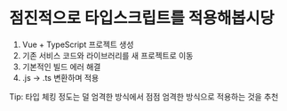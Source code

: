 # 점진적으로 타입스크립트를 적용해봅시당


1. Vue + TypeScript 프로젝트 생성
2. 기존 서비스 코드와 라이브러리를 새 프로젝트로 이동
3. 기본적인 빌드 에러 해결
4. .js -> .ts 변환하며 적용

Tip: 타입 체킹 정도는 덜 엄격한 방식에서 점점 엄격한 방식으로 적용하는 것을 추천
